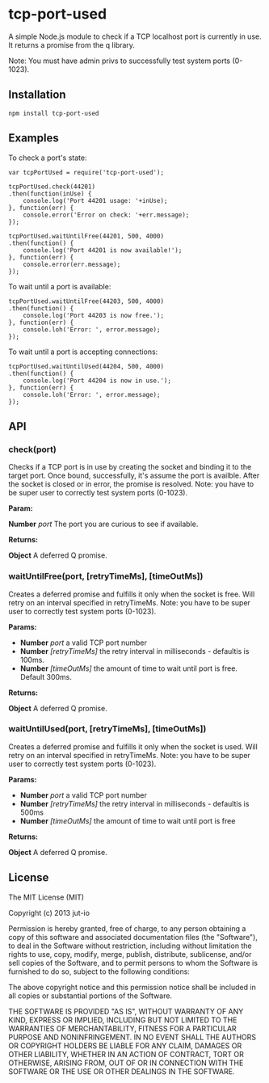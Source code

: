 tcp-port-used
=============

A simple Node.js module to check if a TCP localhost port is currently in use. It
returns a promise from the q library.

Note: You must have admin privs to successfully test system ports (0-1023).

## Installation

    npm install tcp-port-used

## Examples
To check a port's state:

    var tcpPortUsed = require('tcp-port-used');

    tcpPortUsed.check(44201)
    .then(function(inUse) {
        console.log('Port 44201 usage: '+inUse);
    }, function(err) {
        console.error('Error on check: '+err.message);
    });

    tcpPortUsed.waitUntilFree(44201, 500, 4000)
    .then(function() {
        console.log('Port 44201 is now available!');
    }, function(err) {
        console.error(err.message);
    });

To wait until a port is available:

    tcpPortUsed.waitUntilFree(44203, 500, 4000)
    .then(function() {
        console.log('Port 44203 is now free.');
    }, function(err) {
        console.loh('Error: ', error.message);
    });

To wait until a port is accepting connections:

    tcpPortUsed.waitUntilUsed(44204, 500, 4000)
    .then(function() {
        console.log('Port 44204 is now in use.');
    }, function(err) {
        console.loh('Error: ', error.message);
    });

## API


### check(port)
Checks if a TCP port is in use by creating the socket and binding it to the
target port. Once bound, successfully, it's assume the port is availble.
After the socket is closed or in error, the promise is resolved.
Note: you have to be super user to correctly test system ports (0-1023).

**Param:**

**Number** *port* The port you are curious to see if available.

**Returns:**

**Object** A deferred Q promise.

### waitUntilFree(port, [retryTimeMs], [timeOutMs])
Creates a deferred promise and fulfills it only when the socket is free.
Will retry on an interval specified in retryTimeMs.
Note: you have to be super user to correctly test system ports (0-1023).

**Params:**

* **Number** *port* a valid TCP port number
* **Number** *[retryTimeMs]* the retry interval in milliseconds - defaultis is 100ms.
* **Number** *[timeOutMs]* the amount of time to wait until port is free. Default 300ms.

**Returns:**

**Object** A deferred Q promise.

### waitUntilUsed(port, [retryTimeMs], [timeOutMs])

Creates a deferred promise and fulfills it only when the socket is used.
Will retry on an interval specified in retryTimeMs.
Note: you have to be super user to correctly test system ports (0-1023).

**Params:**

* **Number** *port* a valid TCP port number
* **Number** *[retryTimeMs]* the retry interval in milliseconds - defaultis is 500ms
* **Number** *[timeOutMs]* the amount of time to wait until port is free

**Returns:**

**Object** A deferred Q promise.


## License

The MIT License (MIT)

Copyright (c) 2013 jut-io

Permission is hereby granted, free of charge, to any person obtaining a copy of
this software and associated documentation files (the "Software"), to deal in
the Software without restriction, including without limitation the rights to
use, copy, modify, merge, publish, distribute, sublicense, and/or sell copies of
the Software, and to permit persons to whom the Software is furnished to do so,
subject to the following conditions:

The above copyright notice and this permission notice shall be included in all
copies or substantial portions of the Software.

THE SOFTWARE IS PROVIDED "AS IS", WITHOUT WARRANTY OF ANY KIND, EXPRESS OR
IMPLIED, INCLUDING BUT NOT LIMITED TO THE WARRANTIES OF MERCHANTABILITY, FITNESS
FOR A PARTICULAR PURPOSE AND NONINFRINGEMENT. IN NO EVENT SHALL THE AUTHORS OR
COPYRIGHT HOLDERS BE LIABLE FOR ANY CLAIM, DAMAGES OR OTHER LIABILITY, WHETHER
IN AN ACTION OF CONTRACT, TORT OR OTHERWISE, ARISING FROM, OUT OF OR IN
CONNECTION WITH THE SOFTWARE OR THE USE OR OTHER DEALINGS IN THE SOFTWARE.
